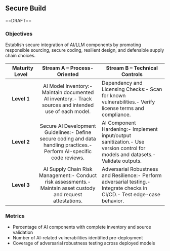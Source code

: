 ## Secure Build

==DRAFT==

### Objectives
Establish secure integration of AI/LLM components by promoting responsible sourcing, secure coding, resilient design, and defensible supply chain choices.

| ⠀**Maturity Level** |                                             **Stream A – Process-Oriented**                                             | **Stream B – Technical Controls**                                                                                              |
|:-------------------:|:-----------------------------------------------------------------------------------------------------------------------:|--------------------------------------------------------------------------------------------------------------------------------|
|     **Level 1**     |          AI Model Inventory:- Maintain documented AI inventory.- Track sources and intended use of each model.          | Dependency and Licensing Checks:- Scan for known vulnerabilities.- Verify license terms and compliance.                        |
|     **Level 2**     | Secure AI Development Guidelines:- Define secure coding and data handling practices.- Perform AI-specific code reviews. | AI Component Hardening:- Implement input/output sanitization.- Use version control for models and datasets.- Validate outputs. |
|     **Level 3**     |      AI Supply Chain Risk Management:- Conduct risk assessments.- Maintain asset custody and request attestations.      | Adversarial Robustness and Resilience:- Perform adversarial testing.- Integrate checks in CI/CD.- Test edge-case behavior.     |

### Metrics
* Percentage of AI components with complete inventory and source validation
* Number of AI-related vulnerabilities identified pre-deployment
* Coverage of adversarial robustness testing across deployed models